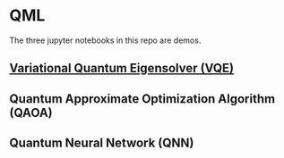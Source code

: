 # QML
The three jupyter notebooks in this repo are demos.

## [Variational Quantum Eigensolver (VQE)](https://github.com/HARP-research-Inc/QML/blob/main/VQE.ipynb)


## Quantum Approximate Optimization Algorithm (QAOA)

## Quantum Neural Network (QNN)
